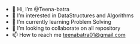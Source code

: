 - 👋 Hi, I’m @Teena-batra
- 👀 I’m interested in DataStructures and Algorithms
- 🌱 I’m currently learning Problem Solving
- 💞️ I’m looking to collaborate on all repository
- 📫 How to reach me teenabatra01@gmail.com

<!---
Teena-batra/Teena-batra is a ✨ special ✨ repository because its `README.md` (this file) appears on your GitHub profile.
You can click the Preview link to take a look at your changes.
--->
